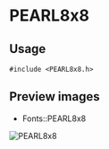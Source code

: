 PEARL8x8
==========

Usage
------

    #include <PEARL8x8.h>

Preview images
--------------
* Fonts::PEARL8x8 

![PEARL8x8](https://raw.githubusercontent.com/DisplayCore/PEARL8x8/master/Preview/PEARL8x8.png)

